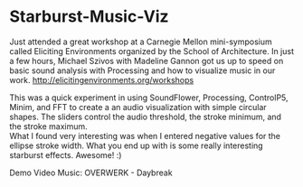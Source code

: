Starburst-Music-Viz
===================

Just attended a great workshop at a Carnegie Mellon mini-symposium called Eliciting Environments organized by the School of Architecture. In just a few hours, Michael Szivos with Madeline Gannon got us up to speed on basic sound analysis with Processing and how to visualize music in our work.  http://elicitingenvironments.org/workshops  

This was a quick experiment in using SoundFlower, Processing, ControlP5, Minim, and FFT to create a an audio visualization with simple circular shapes. The sliders control the audio threshold, the stroke minimum, and the stroke maximum.  
What I found very interesting was when I entered negative values for the ellipse stroke width. What you end up with is some really interesting starburst effects. Awesome! :)  

Demo Video Music: OVERWERK - Daybreak

